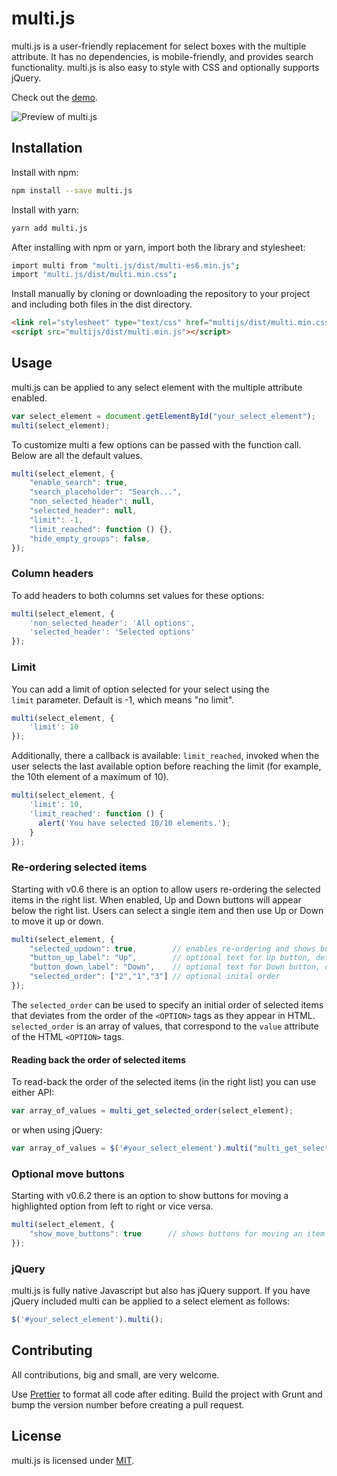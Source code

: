 multi.js
=======

multi.js is a user-friendly replacement for select boxes with the multiple attribute. It has no dependencies, is mobile-friendly, and provides search functionality. multi.js is also easy to style with CSS and optionally supports jQuery.

Check out the [demo](https://fabianlindfors.se/multijs/).

![Preview of multi.js](https://fabianlindfors.se/multijs/images/preview.png)

Installation
-----
Install with npm:

```bash
npm install --save multi.js
```

Install with yarn:

```bash
yarn add multi.js
```

After installing with npm or yarn, import both the library and stylesheet:

```bash
import multi from "multi.js/dist/multi-es6.min.js";
import "multi.js/dist/multi.min.css";
```

Install manually by cloning or downloading the repository to your project and including both files in the dist directory.

```html
<link rel="stylesheet" type="text/css" href="multijs/dist/multi.min.css">
<script src="multijs/dist/multi.min.js"></script>
```

Usage
-----
multi.js can be applied to any select element with the multiple attribute enabled.

```javascript
var select_element = document.getElementById("your_select_element");
multi(select_element);
```

To customize multi a few options can be passed with the function call. Below are all the default values.

```javascript
multi(select_element, {
    "enable_search": true,
    "search_placeholder": "Search...",
    "non_selected_header": null,
    "selected_header": null,
    "limit": -1,
    "limit_reached": function () {},
    "hide_empty_groups": false,
});
```

### Column headers

To add headers to both columns set values for these options:

```javascript
multi(select_element, {
    'non_selected_header': 'All options',
    'selected_header': 'Selected options'
});
```

### Limit

You can add a limit of option selected for your select using the `limit` parameter. Default is -1, which means "no limit".

```javascript
multi(select_element, {
    'limit': 10
});
```

Additionally, there a callback is available: `limit_reached`, invoked when the user selects the last available option before reaching the limit (for example, the 10th element of a maximum of 10).

```javascript
multi(select_element, {
    'limit': 10,
    'limit_reached': function () {
      alert('You have selected 10/10 elements.');
    }
});
```

### Re-ordering selected items

Starting with v0.6 there is an option to allow users re-ordering the selected items in the right list.
When enabled, Up and Down buttons will appear below the right list. Users can select a single item and then use Up or Down to move it up or down.

```javascript
multi(select_element, {
    "selected_updown": true,        // enables re-ordering and shows buttons
    "button_up_label": "Up",        // optional text for Up button, defaults to Unicode UPWARDS ARROW
    "button_down_label": "Down",    // optional text for Down button, defaults to Unicode DOWNWARDS ARROW
    "selected_order": ["2","1","3"] // optional inital order
});
```

The `selected_order` can be used to specify an initial order of selected items that deviates from the order of the `<OPTION>` tags as they appear in HTML. `selected_order` is an array of values, that correspond to the `value` attribute of the HTML `<OPTION>` tags.

#### Reading back the order of selected items

To read-back the order of the selected items (in the right list) you can use either API:

```javascript
var array_of_values = multi_get_selected_order(select_element);
```

or when using jQuery:

```javascript
var array_of_values = $('#your_select_element').multi("multi_get_selected_order");
```

### Optional move buttons

Starting with v0.6.2 there is an option to show buttons for moving a highlighted option from left to right or vice versa.

```javascript
multi(select_element, {
    "show_move_buttons": true      // shows buttons for moving an item to left or right list
});
```


### jQuery

multi.js is fully native Javascript but also has jQuery support. If you have jQuery included multi can be applied to a select element as follows:

```javascript
$('#your_select_element').multi();
```

Contributing
-----
All contributions, big and small, are very welcome.

Use [Prettier](https://prettier.io) to format all code after editing. Build the project with Grunt and bump the version number before creating a pull request.

License
-----
multi.js is licensed under [MIT](https://github.com/Fabianlindfors/multi.js/blob/master/LICENSE).
